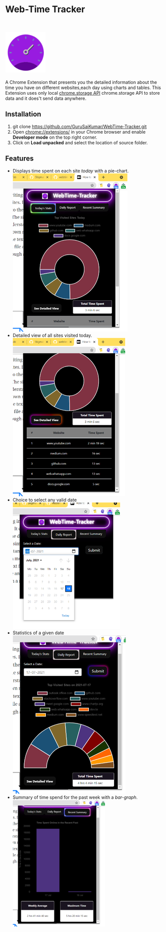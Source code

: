 # Web-Time Tracker 
<br> <img src = "icons/icon128.png">
---
A Chrome Extension that presents you the detailed information about the time you have on different websites,each day using charts and tables.
This Extension uses only local [chrome.storage API](https://developer.chrome.com/docs/apps/manifest/storage/) chrome.storage API to store data and it does't send data anywhere.

## Installation
1. git clone https://github.com/GuruSaiKumar/WebTime-Tracker.git
2. Open [chrome://extensions/](chrome://extensions/) in your Chrome browser and enable **Developer mode** on the top right corner.
3. Click on **Load unpacked** and select the location of source folder.

## Features 
* Displays time spent on each site _today_ with a pie-chart. <br> <img src="images/today.png" height="500">
* Detailed view of all sites visited today. <br> <img src= "images/Detailed.png" height = "500">
* Choice to select any valid date <br> <img src = "images/Calender.png" height = "400">
* Statistics of a given date <br> <img src= "images/Daily.png" height = "500">
* Summary of time spend for the past week with a _bar-graph_.  <br> <img src = "images/Recent.png" height = "400">
